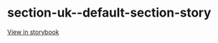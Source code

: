 # section-uk--default-section-story

[View in storybook](https://raw.githack.com/Independent-Digital-News-and-Media-Ltd/indy-pwamp-sb/PR-984-sb/index.html?path=/story/section-uk--default-section-story)